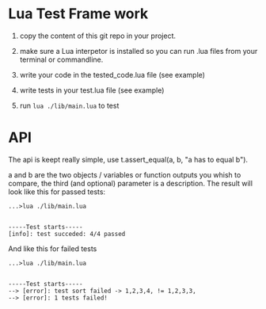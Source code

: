# Lua Test Frame work

1. copy the content of this git repo in your project.

2. make sure a Lua interpetor is installed so you can run .lua files from your terminal or commandline.

3. write your code in the tested_code.lua file (see example)

4. write tests in your test.lua file (see example)

5. run ```lua ./lib/main.lua``` to test

# API
The api is keept really simple, use t.assert_equal(a, b, "a has to equal b").

a and b are the two objects / variables or function outputs you whish to compare, the third (and optional) parameter is a description. The result will look like this for passed tests:

```
...>lua ./lib/main.lua         


-----Test starts-----
[info]: test succeded: 4/4 passed
```

And like this for failed tests

```
...>lua ./lib/main.lua


-----Test starts-----
--> [error]: test sort failed -> 1,2,3,4, != 1,2,3,3,
--> [error]: 1 tests failed!
```